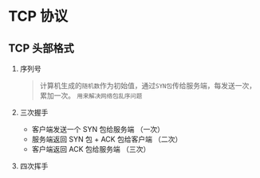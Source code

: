 # TCP 协议

## TCP 头部格式

1. 序列号

   > 计算机生成的`随机数`作为初始值，通过`SYN包`传给服务端，每发送一次，累加一次。 `用来解决网络包乱序问题`

1. 三次握手
   - 客户端发送一个 SYN 包给服务端 （一次）
   - 服务端返回 SYN 包 + ACK 包给客户端 （二次）
   - 客户端返回 ACK 包给服务端 （三次）
1. 四次挥手
